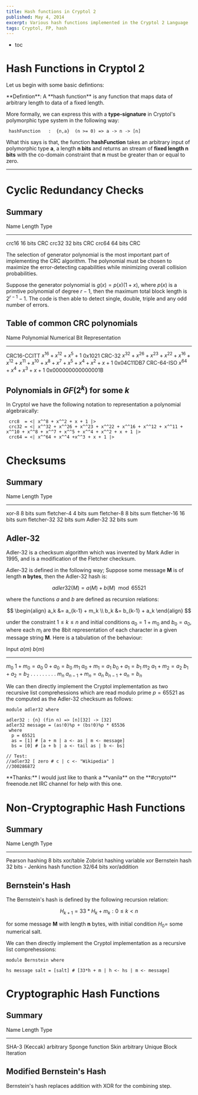 ```yaml
---
title: Hash functions in Cryptol 2
published: May 4, 2014
excerpt: Various hash functions implemented in the Cryptol 2 Language
tags: Cryptol, FP, hash
---
```


* toc

Hash Functions in Cryptol 2
===========================

Let us begin with some basic defintions:

<div class="callout">
**Defintion**: A **hash function** is any function that maps data of arbitrary
length to data of a fixed length.
</div>

More formally, we can express this with a **type-signature** in Cryptol's
polymorphic type system in the following way:

~~~ {.haskell}
 hashFunction   :  {n,a}  (n >= 0) => a -> n -> [n]
~~~

What this says is that, the function **hashFunction** takes an arbitrary input
of polymorphic type **a**, a length **n bits** and returns an stream of **fixed
length n bits** with the co-domain constraint that **n** must be greater than
or equal to zero.

---


Cyclic Redundancy Checks
========================

Summary
-------

Name    Length    Type
----    ------    ----
crc16   16 bits   CRC
crc32   32 bits   CRC
crc64   64 bits   CRC

The selection of generator polynomial is the most important part of
implementing the CRC algorithm. The polynomial must be chosen to maximize the
error-detecting capabilities while minimizing overall collision probabilities.

Suppose the generator polynomial is $g(x) = p(x)(1 + x)$, where $p(x)$ is a
primtive polynomial of degree $r-1$, then the maximum total block length is
$2^{r-1} - 1$. The code is then able to detect single, double, triple and any
odd number of errors.

Table of common CRC polynomials
-------------------------------

Name            Polynomial                                                                                                       Numerical Bit Representation
----            ----------                                                                                                       ----------------------------
CRC16-CCITT     $x^{16} + x^12 + x^5 + 1$                                                                                        0x1021
CRC-32          $x^{32} + x^{26} + x^{23} + x^{22} + x^{16} + x^{12} + x^{11} + x^{10} + x^8 + x^7 + x^5 + x^4 + x^2 + x + 1$    0x04C11DB7
CRC-64-ISO      $x^{64} + x^4 + x^3 + x + 1$                                                                                     0x000000000000001B

Polynomials in $GF(2^k)$ for some $k$
-------------------------------------

In Cryptol we have the following notation to representation a polynomial
algebraically:

~~~ {.haskell}
 crc8  = <| x^^8 + x^^2 + x + 1 |>
 crc32 = <| x^^32 + x^^26 + x^^23 + x^^22 + x^^16 + x^^12 + x^^11 + x^^10 + x^^8 + x^^7 + x^^5 + x^^4 + x^^2 + x + 1 |>
 crc64 = <| x^^64 + x^^4 +x^^3 + x + 1 |>
~~~

Checksums
=========

Summary
-------

Name          Length    Type
----          ------    ----
xor-8         8  bits   sum
fletcher-4    4  bits   sum
fletcher-8    8  bits   sum
fletcher-16   16 bits   sum
fletcher-32   32 bits   sum
Adler-32      32 bits   sum

Adler-32
--------

Adler-32 is a checksum algorithm which was invented by Mark Adler in 1995, and
is a modification of the Fletcher checksum.

Adler-32 is defined in the following way; Suppose some message **M** is of
length **n bytes**, then the Adler-32 hash is:

$$
adler32(M) = a(M) + b(M) \mod 65521
$$

where the functions $a$ and $b$ are defined as recursion relations:

$$
\begin{align}
 a_k &= a_{k-1} + m_k \\
 b_k &= b_{k-1} + a_k
\end{align}
$$

under the constraint $1\leq k \leq n$ and initial conditions $a_0 = 1 + m_0$
and $b_0 = a_0$, where each $m_i$ are the 8bit representation of each character
in a given message string **M**. Here is a tabulation of the behaviour:

Input   $a(m)$                $b(m)$
-----   ------                ------
$m_0$   $1 + m_0 = a_0$       $0 + a_0 = b_0$
$m_1$   $a_0 + m_1 = a_1$     $b_0 + a_1 = b_1$
$m_2$   $a_1 + m_2 = a_2$     $b_1 + a_2 = b_2$
.       .                     .
.       .                     .
.       .                     .
$m_n$   $a_{n-1} + m_n = a_n$     $b_{n-1} + a_n = b_n$

We can then directly implement the Cryptol implementation as two recursive list
comprehessions which are read modulo prime $p=65521$ as the computed as the
Adler-32 checksum as follows:

~~~ {.haskell}
module adler32 where

adler32 : {n} (fin n) => [n][32] -> [32]
adler32 message = (as!0)%p + (bs!0)%p * 65536
 where
  p = 65521
  as = [1] # [a + m | a <- as | m <- message]
  bs = [0] # [a + b | a <- tail as | b <- bs]

// Test:
//adler32 [ zero # c | c <- "Wikipedia" ]
//300286872
~~~

<div class="callout">
**Thanks:** I would just like to thank a **vanila** on the **#cryptol**
freenode.net IRC channel for help with this one.
</div>


Non-Cryptographic Hash Functions
================================

Summary
-------

Name                    Length        Type
----                    ------        ----
Pearson hashing         8 bits        xor/table
Zobrist hashing         variable      xor
Bernstein hash          32 bits       -
Jenkins hash function   32/64 bits    xor/addition

Bernstein's Hash
----------------

The Bernstein's hash is defined by the following recursion relation:

$$
H_{k+1} = 33 * H_k + m_k : 0 \leq k < n
$$

for some message **M** with length **n** bytes, with initial condition $H_0=$
some numerical salt.

We can then directly implement the Cryptol implementation as a recursive list
comprehessions:

~~~ {.haskell}
module Bernstein where

hs message salt = [salt] # [33*h + m | h <- hs | m <- message]
~~~


Cryptographic Hash Functions
============================

Summary
-------

Name            Length        Type
----            ------        ----
SHA-3 (Keccak)  arbitrary     Sponge function
Skin            arbitrary     Unique Block Iteration


Modified Bernstein's Hash
-------------------------

Bernstein's hash replaces addition with XOR for the combining step.
